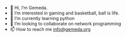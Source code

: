 - 👋 Hi, I’m Gemeda.
- 👀 I’m interested in gaming and basketball, ball is life.
- 🌱 I’m currently learning python
- 💞️ I’m looking to collaborate on network programming 
- 📫 How to reach me info@gemeda.org

<!---
gems2tech/gems2tech is a ✨ special ✨ repository because its `README.md` (this file) appears on your GitHub profile.
You can click the Preview link to take a look at your changes.
--->
